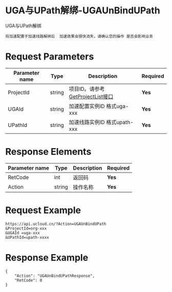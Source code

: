 # UGA与UPath解绑-UGAUnBindUPath

UGA与UPath解绑

```
将加速配置于加速线路解绑后  加速效果会很快消失，请确认您的操作 是否会影响业务
```

# Request Parameters
|Parameter name|Type|Description|Required|
|---|---|---|---|
|ProjectId|string|项目ID。请参考[GetProjectList接口](api/summary/get_project_list)|**Yes**|
|UGAId|string|加速配置实例ID 格式uga-xxx|**Yes**|
|UPathId|string|加速线路实例ID 格式upath-xxx|**Yes**|

# Response Elements
|Parameter name|Type|Description|Required|
|---|---|---|---|
|RetCode|int|返回码|**Yes**|
|Action|string|操作名称|**Yes**|

# Request Example
```
https://api.ucloud.cn/?Action=UGAUnBindUPath
&ProjectId=org-xxx
&UGAId =uga-xxx
&UPathId=upath-xxxx
```

# Response Example
```
{
    "Action": "UGAUnBindUPathResponse", 
    "RetCode": 0
}
```

